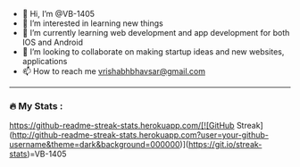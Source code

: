 - 👋 Hi, I’m @VB-1405
- 👀 I’m interested in learning new things
- 🌱 I’m currently learning web development and app development for both IOS and Android
- 💞️ I’m looking to collaborate on making startup ideas and new websites, applications
- 📫 How to reach me vrishabhbhavsar@gmail.com

<!---
VB-1405/VB-1405 is a ✨ special ✨ repository because its `README.md` (this file) appears on your GitHub profile.
You can click the Preview link to take a look at your changes.
--->
---

### :fire: My Stats :

https://github-readme-streak-stats.herokuapp.com/[![GitHub Streak](http://github-readme-streak-stats.herokuapp.com?user=your-github-username&theme=dark&background=000000)](https://git.io/streak-stats)=VB-1405
